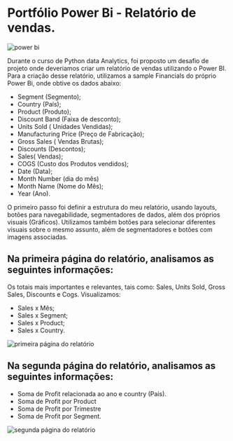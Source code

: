 <h1>Portfólio Power Bi - Relatório de vendas.</h1>


![power bi](https://github.com/PriscillaAlbuquerque/Desafio-de-projeto-Power-Bi/assets/144034181/9dcf8004-55b9-4383-a2e3-8131e94a74da)

Durante o curso de Python data Analytics, foi proposto um desafio de projeto onde deveriamos criar um relatório de vendas utilizando o Power BI.
Para a criação desse relatório, utilizamos a sample Financials do próprio Power Bi, onde obtive os dados abaixo:

 * Segment (Segmento);
 * Country (País);
 * Product (Produto);
 * Discount Band (Faixa de desconto);
 * Units Sold ( Unidades Vendidas);
 * Manufacturing Price (Preço de Fabricação);
 * Gross Sales ( Vendas Brutas);
 *  Discounts (Descontos);
 * Sales( Vendas);
 * COGS (Custo dos Produtos vendidos);
 * Date (Data);
 * Month Number (dia do mês)
 * Month Name (Nome do Mês);
 * Year (Ano).

O primeiro passo foi definir a estrutura do meu relatório, usando layouts, botões para navegabilidade, segmentadores de dados, além dos próprios visuais (Gráficos).
Utilizamos também botões para selecionar diferentes visuais sobre o mesmo assunto, além de segmentadores e botões com imagens associadas.

<h2>Na primeira página do relatório, analisamos as seguintes informações:</h2>

Os totais mais importantes e relevantes, tais como: Sales, Units Sold, Gross Sales, Discounts e Cogs.
Visualizamos:
* Sales x Mês;
* Sales x Segment;
* Sales x Product;
* Sales x Country.

![primeira página do relatório](https://github.com/PriscillaAlbuquerque/Desafio-de-projeto-Power-Bi/assets/144034181/3861ea18-2387-443a-82a3-0c790144d9da)

<h2>Na segunda página do relatório, analisamos as seguintes informações:</h2>

* Soma de Profit relacionada ao ano e country (País).
* Soma de Profit por Product
* Soma de Profit por Trimestre
* Soma de Profit por Segment.

![segunda página do relatório](https://github.com/PriscillaAlbuquerque/Desafio-de-projeto-Power-Bi/assets/144034181/95be0b6c-482f-45b7-8807-42f5b6cf3d64)
